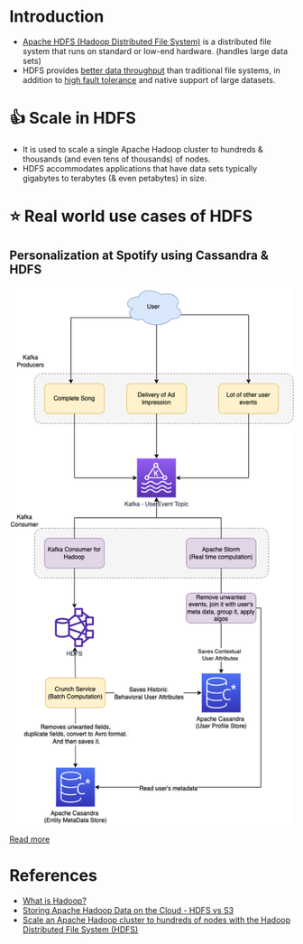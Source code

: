# Introduction
- [Apache HDFS (Hadoop Distributed File System)](https://hadoop.apache.org/docs/r1.2.1/hdfs_design.html) is a distributed file system that runs on standard or low-end hardware. (handles large data sets)
- HDFS provides [better data throughput](../7_PropertiesDistributedSystem/Scalability/Throughput.md) than traditional file systems, in addition to [high fault tolerance](../7_PropertiesDistributedSystem/Reliability/FaultTolerance.md) and native support of large datasets.

# :+1: Scale in HDFS
- It is used to scale a single Apache Hadoop cluster to hundreds & thousands (and even tens of thousands) of nodes.
- HDFS accommodates applications that have data sets typically gigabytes to terabytes (& even petabytes) in size.

# :star: Real world use cases of HDFS

## Personalization at Spotify using Cassandra & HDFS

![](../1_TechStacks/PersonalizationSpotify/PersonalizationSpotify.drawio.png)

[Read more](../1_TechStacks/PersonalizationSpotify/Readme.md)

# References
- [What is Hadoop?](https://aws.amazon.com/emr/details/hadoop/what-is-hadoop/)
- [Storing Apache Hadoop Data on the Cloud - HDFS vs S3](https://www.integrate.io/blog/storing-apache-hadoop-data-cloud-hdfs-vs-s3/)
- [Scale an Apache Hadoop cluster to hundreds of nodes with the Hadoop Distributed File System (HDFS)](https://www.ibm.com/in-en/topics/hdfs)